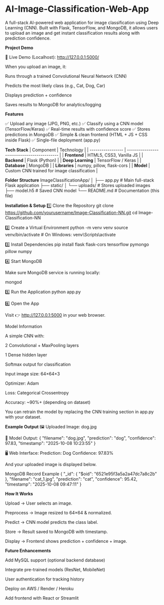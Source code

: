 # AI-Image-Classification-Web-App
A full-stack AI-powered web application for image classification using Deep Learning (CNN).
Built with Flask, TensorFlow, and MongoDB, it allows users to upload an image and get instant classification results along with prediction confidence.

**Project Demo**

🚀 Live Demo (Localhost):
http://127.0.0.1:5000/

When you upload an image, it:

Runs through a trained Convolutional Neural Network (CNN)

Predicts the most likely class (e.g., Cat, Dog, Car)

Displays prediction + confidence

Saves results to MongoDB for analytics/logging

**Features**

✅ Upload any image (JPG, PNG, etc.)
✅ Classify using a CNN model (TensorFlow/Keras)
✅ Real-time results with confidence score
✅ Stores predictions in MongoDB
✅ Simple & clean frontend (HTML + JS + CSS inside Flask)
✅ Single-file deployment (app.py)

**Tech Stack**
| Component         | Technology                                  |
| ----------------- | ------------------------------------------- |
| **Frontend**      | HTML5, CSS3, Vanilla JS                     |
| **Backend**       | Flask (Python)                              |
| **Deep Learning** | TensorFlow / Keras                          |
| **Database**      | MongoDB                                     |
| **Libraries**     | numpy, pillow, flask-cors                   |
| **Model**         | Custom CNN trained for image classification |


**Folder Structure**
ImageClassificationApp/
│
├── app.py                  # Main full-stack Flask application
├── static/
│   └── uploads/            # Stores uploaded images
├── model.h5                # Saved CNN model
└── README.md               # Documentation (this file)


**Installation & Setup**
1️⃣ Clone the Repository
git clone https://github.com/yourusername/Image-Classification-NN.git
cd Image-Classification-NN

2️⃣ Create a Virtual Environment
python -m venv venv
source venv/bin/activate    # On Windows: venv\Scripts\activate

3️⃣ Install Dependencies
pip install flask flask-cors tensorflow pymongo pillow numpy

4️⃣ Start MongoDB

Make sure MongoDB service is running locally:

mongod

5️⃣ Run the Application
python app.py

6️⃣ Open the App

Visit 👉 http://127.0.0.1:5000 in your web browser.

Model Information

A simple CNN with:

2 Convolutional + MaxPooling layers

1 Dense hidden layer

Softmax output for classification

Input image size: 64×64×3

Optimizer: Adam

Loss: Categorical Crossentropy

Accuracy: ~90%+ (depending on dataset)

You can retrain the model by replacing the CNN training section in app.py with your dataset.

**Example Output**
🖼️ Uploaded Image:
dog.jpg

🧠 Model Output:
{
  "filename": "dog.jpg",
  "prediction": "dog",
  "confidence": 97.83,
  "timestamp": "2025-10-08 10:23:55"
}

🖥️ Web Interface:
Prediction: Dog
Confidence: 97.83%


And your uploaded image is displayed below.

MongoDB Record Example
{
  "_id": { "$oid": "6521e95f3a5a2a47dc7a8c2b" },
  "filename": "cat_1.jpg",
  "prediction": "cat",
  "confidence": 95.42,
  "timestamp": "2025-10-08 09:47:11"
}

**How It Works**

Upload → User selects an image.

Preprocess → Image resized to 64×64 & normalized.

Predict → CNN model predicts the class label.

Store → Result saved to MongoDB with timestamp.

Display → Frontend shows prediction + confidence + image.

**Future Enhancements**

 Add MySQL support (optional backend database)

 Integrate pre-trained models (ResNet, MobileNet)

 User authentication for tracking history

 Deploy on AWS / Render / Heroku

 Add frontend with React or Streamlit

 
